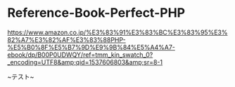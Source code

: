 # Reference-Book-Perfect-PHP
https://www.amazon.co.jp/%E3%83%91%E3%83%BC%E3%83%95%E3%82%A7%E3%82%AF%E3%83%88PHP-%E5%B0%8F%E5%B7%9D%E9%9B%84%E5%A4%A7-ebook/dp/B00P0UDWQY/ref=tmm_kin_swatch_0?_encoding=UTF8&amp;qid=1537606803&amp;sr=8-1

~テスト~
